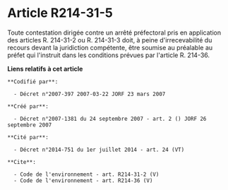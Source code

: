 # Article R214-31-5

Toute contestation dirigée contre un arrêté préfectoral pris en application des articles R. 214-31-2 ou R. 214-31-3 doit, à
peine d'irrecevabilité du recours devant la juridiction compétente, être soumise au préalable au préfet qui l'instruit dans
les conditions prévues par l'article R. 214-36.

**Liens relatifs à cet article**

	**Codifié par**:

	  - Décret n°2007-397 2007-03-22 JORF 23 mars 2007

	**Créé par**:

	  - Décret n°2007-1381 du 24 septembre 2007 - art. 2 () JORF 26 septembre 2007

	**Cité par**:

	  - Décret n°2014-751 du 1er juillet 2014 - art. 24 (VT)

	**Cite**:

	  - Code de l'environnement - art. R214-31-2 (V)
	  - Code de l'environnement - art. R214-36 (V)
